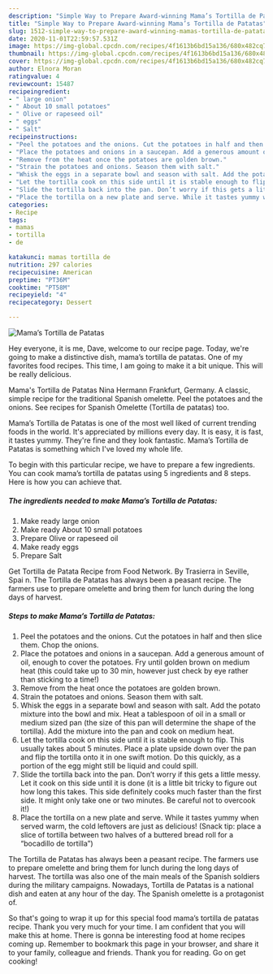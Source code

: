 ```yaml
---
description: "Simple Way to Prepare Award-winning Mama’s Tortilla de Patatas"
title: "Simple Way to Prepare Award-winning Mama’s Tortilla de Patatas"
slug: 1512-simple-way-to-prepare-award-winning-mamas-tortilla-de-patatas
date: 2020-11-01T22:59:57.531Z
image: https://img-global.cpcdn.com/recipes/4f1613b6bd15a136/680x482cq70/mamas-tortilla-de-patatas-recipe-main-photo.jpg
thumbnail: https://img-global.cpcdn.com/recipes/4f1613b6bd15a136/680x482cq70/mamas-tortilla-de-patatas-recipe-main-photo.jpg
cover: https://img-global.cpcdn.com/recipes/4f1613b6bd15a136/680x482cq70/mamas-tortilla-de-patatas-recipe-main-photo.jpg
author: Elnora Moran
ratingvalue: 4
reviewcount: 15487
recipeingredient:
- " large onion"
- " About 10 small potatoes"
- " Olive or rapeseed oil"
- " eggs"
- " Salt"
recipeinstructions:
- "Peel the potatoes and the onions. Cut the potatoes in half and then slice them. Chop the onions."
- "Place the potatoes and onions in a saucepan. Add a generous amount of oil, enough to cover the potatoes. Fry until golden brown on medium heat (this could take up to 30 min, however just check by eye rather than sticking to a time!)"
- "Remove from the heat once the potatoes are golden brown."
- "Strain the potatoes and onions. Season them with salt."
- "Whisk the eggs in a separate bowl and season with salt. Add the potato mixture into the bowl and mix. Heat a tablespoon of oil in a small or medium sized pan (the size of this pan will determine the shape of the tortilla). Add the mixture into the pan and cook on medium heat."
- "Let the tortilla cook on this side until it is stable enough to flip. This usually takes about 5 minutes. Place a plate upside down over the pan and flip the tortilla onto it in one swift motion. Do this quickly, as a portion of the egg might still be liquid and could spill."
- "Slide the tortilla back into the pan. Don’t worry if this gets a little messy. Let it cook on this side until it is done (it is a little bit tricky to figure out how long this takes. This side definitely cooks much faster than the first side. It might only take one or two minutes. Be careful not to overcook it!)"
- "Place the tortilla on a new plate and serve. While it tastes yummy when served warm, the cold leftovers are just as delicious! (Snack tip: place a slice of tortilla between two halves of a buttered bread roll for a “bocadillo de tortilla”)"
categories:
- Recipe
tags:
- mamas
- tortilla
- de

katakunci: mamas tortilla de 
nutrition: 297 calories
recipecuisine: American
preptime: "PT36M"
cooktime: "PT58M"
recipeyield: "4"
recipecategory: Dessert

---
```



![Mama’s Tortilla de Patatas](https://img-global.cpcdn.com/recipes/4f1613b6bd15a136/680x482cq70/mamas-tortilla-de-patatas-recipe-main-photo.jpg)

Hey everyone, it is me, Dave, welcome to our recipe page. Today, we're going to make a distinctive dish, mama’s tortilla de patatas. One of my favorites food recipes. This time, I am going to make it a bit unique. This will be really delicious.

Mama&#39;s Tortilla de Patatas Nina Hermann Frankfurt, Germany. A classic, simple recipe for the traditional Spanish omelette. Peel the potatoes and the onions. See recipes for Spanish Omelette (Tortilla de patatas) too.

Mama’s Tortilla de Patatas is one of the most well liked of current trending foods in the world. It's appreciated by millions every day. It is easy, it is fast, it tastes yummy. They're fine and they look fantastic. Mama’s Tortilla de Patatas is something which I've loved my whole life.


To begin with this particular recipe, we have to prepare a few ingredients. You can cook mama’s tortilla de patatas using 5 ingredients and 8 steps. Here is how you can achieve that.

<!--inarticleads1-->

##### The ingredients needed to make Mama’s Tortilla de Patatas:

1. Make ready  large onion
1. Make ready  About 10 small potatoes
1. Prepare  Olive or rapeseed oil
1. Make ready  eggs
1. Prepare  Salt


Get Tortilla de Patata Recipe from Food Network. By Trasierra in Seville, Spai n. The Tortilla de Patatas has always been a peasant recipe. The farmers use to prepare omelette and bring them for lunch during the long days of harvest. 

<!--inarticleads2-->

##### Steps to make Mama’s Tortilla de Patatas:

1. Peel the potatoes and the onions. Cut the potatoes in half and then slice them. Chop the onions.
1. Place the potatoes and onions in a saucepan. Add a generous amount of oil, enough to cover the potatoes. Fry until golden brown on medium heat (this could take up to 30 min, however just check by eye rather than sticking to a time!)
1. Remove from the heat once the potatoes are golden brown.
1. Strain the potatoes and onions. Season them with salt.
1. Whisk the eggs in a separate bowl and season with salt. Add the potato mixture into the bowl and mix. Heat a tablespoon of oil in a small or medium sized pan (the size of this pan will determine the shape of the tortilla). Add the mixture into the pan and cook on medium heat.
1. Let the tortilla cook on this side until it is stable enough to flip. This usually takes about 5 minutes. Place a plate upside down over the pan and flip the tortilla onto it in one swift motion. Do this quickly, as a portion of the egg might still be liquid and could spill.
1. Slide the tortilla back into the pan. Don’t worry if this gets a little messy. Let it cook on this side until it is done (it is a little bit tricky to figure out how long this takes. This side definitely cooks much faster than the first side. It might only take one or two minutes. Be careful not to overcook it!)
1. Place the tortilla on a new plate and serve. While it tastes yummy when served warm, the cold leftovers are just as delicious! (Snack tip: place a slice of tortilla between two halves of a buttered bread roll for a “bocadillo de tortilla”)


The Tortilla de Patatas has always been a peasant recipe. The farmers use to prepare omelette and bring them for lunch during the long days of harvest. The tortilla was also one of the main meals of the Spanish soldiers during the military campaigns. Nowadays, Tortilla de Patatas is a national dish and eaten at any hour of the day. The Spanish omelette is a protagonist of. 

So that's going to wrap it up for this special food mama’s tortilla de patatas recipe. Thank you very much for your time. I am confident that you will make this at home. There is gonna be interesting food at home recipes coming up. Remember to bookmark this page in your browser, and share it to your family, colleague and friends. Thank you for reading. Go on get cooking!
